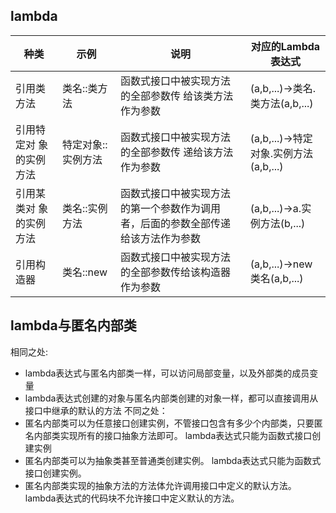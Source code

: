 ## lambda
|     种类    |   示例  |     说明     | 对应的Lambda表达式 |
|     ----   |   ---- |     ----     |---- |
| 引用类方法 | 类名::类方法 | 函数式接口中被实现方法的全部参数传 给该类方法作为参数 | (a,b,...)->类名.类方法(a,b,...) |
| 引用特定对 象的实例方法 | 特定对象::实例方法 | 函数式接口中被实现方法的全部参数传 递给该方法作为参数 | (a,b,...)->特定对象.实例方法(a,b,...) |
| 引用某类对 象的实例方法 | 类名::实例方法 | 函数式接口中被实现方法的第一个参数作为调用 者，后面的参数全部传递给该方法作为参数 | (a,b,...)->a.实例方法(b,...) |
| 引用构造器 | 类名::new | 函数式接口中被实现方法的全部参数传给该构造器 作为参数 | (a,b,...)->new 类名(a,b,...) |

## lambda与匿名内部类
相同之处:  
 * lambda表达式与匿名内部类一样，可以访问局部变量，以及外部类的成员变量  
 * lambda表达式创建的对象与匿名内部类创建的对象一样，都可以直接调用从接口中继承的默认的方法
不同之处：
 * 匿名内部类可以为任意接口创建实例，不管接口包含有多少个内部类，只要匿名内部类实现所有的接口抽象方法即可。  lambda表达式只能为函数式接口创建实例
 * 匿名内部类可以为抽象类甚至普通类创建实例。  lambda表达式只能为函数式接口创建实例。
 * 匿名内部类实现的抽象方法的方法体允许调用接口中定义的默认方法。  lambda表达式的代码块不允许接口中定义默认的方法。